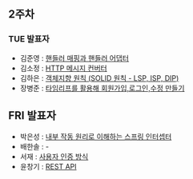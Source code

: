 ## 2주차

### TUE 발표자

- 김준영 : [핸들러 매핑과 핸들러 어댑터](https://github.com/9oormStudy/BEPresentation/blob/main/week02/%5Bweek%2002%5D%20%ED%95%B8%EB%93%A4%EB%9F%AC%20%EB%A7%A4%ED%95%91%EA%B3%BC%20%ED%95%B8%EB%93%A4%EB%9F%AC%20%EC%96%B4%EB%8C%91%ED%84%B0.md)
- 김소정 : [HTTP 메시지 컨버터](https://github.com/9oormStudy/BEPresentation/blob/main/week02/%5Bweek%2002%5D%20%EB%A9%94%EC%8B%9C%EC%A7%80%20%EC%BB%A8%EB%B2%84%ED%84%B0.md)
- 김하은 : [객체지향 원칙 (SOLID 원칙 - LSP, ISP, DIP)](<https://github.com/9oormStudy/BEPresentation/blob/main/week02/%5Bweek%2002%5D%20%EA%B0%9D%EC%B2%B4%EC%A7%80%ED%96%A5%20%EC%9B%90%EC%B9%99%20(SOLID%20%EC%9B%90%EC%B9%99%20-%20LSP%2C%20ISP%2C%20DIP).md>)
- 장병준 : [타임리프를 활용해 회원가입,로그인,수정 만들기](https://github.com/9oormStudy/BEPresentation/blob/main/week02/%5Bweek_02%5D%ED%83%80%EC%9E%84%EB%A6%AC%ED%94%84_%ED%99%9C%EC%9A%A9%ED%95%B4_%EB%A1%9C%EA%B7%B8%EC%9D%B8%2C%ED%9A%8C%EC%9B%90%EA%B0%80%EC%9E%85%2C%EC%88%98%EC%A0%95.md)

## FRI 발표자

- 박은성 : [내부 작동 원리로 이해하는 스프링 인터셉터](https://github.com/9oormStudy/BEPresentation/blob/main/week02/%5Bweek%2002%5D%20%EB%82%B4%EB%B6%80%20%EC%9E%91%EB%8F%99%20%EC%9B%90%EB%A6%AC%EB%A1%9C%20%EC%9D%B4%ED%95%B4%ED%95%98%EB%8A%94%20%EC%8A%A4%ED%94%84%EB%A7%81%20%EC%9D%B8%ED%84%B0%EC%85%89%ED%84%B0.md)
- 배한솔 : -
- 서재 : [사용자 인증 방식](https://github.com/9oormStudy/BEPresentation/blob/main/week02/%5Bweek%2002%5D%20%EC%82%AC%EC%9A%A9%EC%9E%90%20%EC%9D%B8%EC%A6%9D%20%EB%B0%A9%EC%8B%9D.md)
- 윤창기 : [REST API](https://github.com/9oormStudy/BEPresentation/blob/main/week02/%5Bweek%2002%5D%20REST%20API.md)
